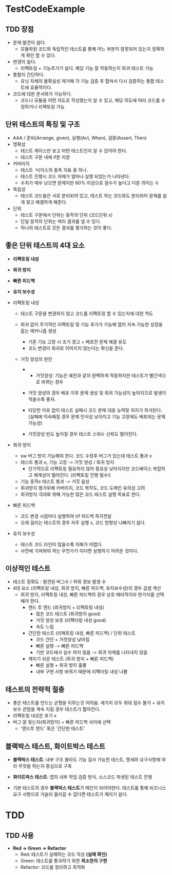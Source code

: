 # TestCodeExample


## TDD 장점
- 문제 발견이 쉽다.
	- 모듈화된 코드와 독립적인 테스트를 통해 어느 부분이 잘못되어 있는지 정확하게 확인 할 수 있다.
- 변경이 쉽다. 
	- 리팩토링 + 기능추가가 쉽다. 해당 기능 잘 작동하는지 회귀 테스트 가능
- 통합이 간단하다.
	-  유닛 자체의 불확실성 제거해 각 기능 검증 후 합쳐서 다시 검증하는 통합 테스트에 효율적이다.
- 코드에 대한 문서화가 가능하다.
	- 코드나 모듈을 어떤 의도로 작성했는지 알 수 있고, 해당 의도에 따라 코드를 수정하거나 리팩토링 가능


## 단위 테스트의 특징 및 구조
- AAA / 준비(Arrange, given), 실행(Act, When), 검증(Assert, Then)
- 명확성
	- 테스트 케이스만 보고 어떤 테스트인지 알 수 있어야 한다.
	- 테스트 구문 내에 if문 지양
- 커버리지
	- 테스트 ㅋ[이스의 충족 지표 중 하나.
	- 테스트 진행시 코드 자체가 얼마나 실행 되었는가 나타낸다.
	- 수치가 매우 낮으면 문제지만 60% 이상으로 점수가 높다고 다른 의미는 ㅌ
- 독립성	
	- 테스트 코드들은 서로 분리되어 있고, 테스트 하는 코드와도 분리되어 문제를 쉽게 찾고 해결하게 해준다.
- 단위
	- 테스트 구문에서 단위는 동작의 단위 (코드단위 x)
	- 단일 동작의 단위는 여러 결과를 낼 수 있다.
	- 하나의 테스트로 모든 결과를 평가하는 것이 좋다.


## 좋은 단위 테스트의 4대 요소
- **리팩토링 내성**
- **회귀 방지**
- **빠른 피드백**
- **유지 보수성**

- 리팩토링 내성	
	- 테스트 구문을 변경하지 않고 코드를 리팩토링 할 수 있는지에 대한 척도	
	- 회귀 없이 주기적인 리팩토링 및 기능 추가가 가능해 앱의 지속 가능한 성장을 돕는 매커니즘 생성
		- 기존 기능 고장 시 조기 경고 + 배포전 문제 해결 유도
		- 코드 변경이 회귀로 이어지지 않는다는 확신을 준다.

	- 거짓 양성의 원인
		- * 거짓양성: 기능은 예전과 같이 완벽하게 작동하지만 테스트가 빨간색으로 바뀌는 경우

		- 거짓 양성의 경우 배포 이후 문제 생성 및 회귀 가능성이 높아지므로 발생이 적을수록 좋자.
		- 타당한 이유 없이 테스트 실패시 코드 문제 대응 능력및 의지가 희석된다. (실패에 익숙해질 경우 문제 인식성 낮아지고 기능 고장에도 배포되는 문제 가능성)
		- 거짓양성 빈도 높아질 경우 테스트 스위ㅌ 신뢰도 떨어진다.

- 회귀 방지
	- sw 버그 방지 가능해야 한다. 코드 수정후 버그가 있는데 테스트 통과 x
	- 테스트 통과 o, 기능 고장 -> 거짓 양성 / 회귀 방지
		- 단기적으로 리팩토링 필요하지 않아 중요성 낮아지지만 코드베이스 복잡하고 체계성이 떨어진다. (리팩토링 진행 필수!)
	- 기능 동작x 테스트 통과 -> 거짓 음성
	- 회귀방지 평가위해 커버리지, 코드 복작도, 코드 도메인 유의성 고려
	- 회귀방지 극대화 위해 가능한 많은 코드 테스트 실행 목표로 한다.

- 빠른 피드백
	- 코드 변경 시점마다 실행하여 t/f 피드백 즉각전달
	- 오래 걸리는 테스트의 경우 자주 실행 x, 코드 방향성 나빠지기 쉽다.

- 유지 보수성
	- 테스트 코드 라인이 많을수록 이해가 어렵다.
	- 사전에 가져와야 하는 무언가가 이다면 실행하기 어려운 것이다.

## 이상적인 테스트
- 테스트 정확도 : 발견된 버그수 / 허위 경보 발생 수 
- 4대 요소 (리팩토링 내성, 회귀 방지, 빠른 피드백, 유지보수성)의 경우 곱셈 계산
	- 회귀 방지, 리팩토링 내성, 빠른 피드백의 경우 상호 배타적이라 한가지를 선택해야 한다.
		- 엔드 투 엔드 (회귀방지 + 리팩토링 내성)
			- 많은 코드 테스트 (회귀방지 good)
			- 거짓 양성 보호 (리팩터링 내성 good)
			- 속도 느림
		- 간단한 테스트 (리패토링 내성, 빠른 피드백) / 단위 테스트
			- 코드 간단 + 거짓양성 낮아짐
			- 빠른 실행 -> 빠른 피드백
			- 기반 코드에서 실수 여지 많음 -> 회귀 자체를 나타내지 않음
		- 깨지기 쉬운 테스트 (회귀 방지 + 빠른 피드백)
			- 빠른 실행 + 회귀 방지 훌륭
			- 내부 구현 사항 바뀌기 때문에 리팩터링 내성 나쁨


## 테스트의 전략적 절충
- 좋은 테스트를 만드는 균형을 이루는것 어려움. 세가지 모두 최대 점수 불가 + 유지보수 관점을 계속 지킬 경우 테스트가 짧아진다. 
- 리팩토링 내성은 포기 x
- 버그 잘 찾는지(회귀방지) + 빠른 피드백 사이에 선택
	- '엔드투 엔드' 혹은 '간단한 테스트'

## 블랙박스 테스트, 화이트박스 테스트
- **블랙박스 테스트**: 내부 구조 몰라도 기능 검사 가능한 테스트, 명세와 요구사항에 따라 무엇을 하는지 중심으로 구축

- **화이트박스 테스트**: 앱의 내부 작업 검증 방식, 소스코드 파생된 테스트 진행

- 기본 테스트의 경우 **블랙박스 테스트**가 메인이 되어야한다. 테스트를 통해 비즈니스 요구 사항으로 거슬러 올라갈 수 없다면 테스트가 깨지기 쉽다.

# TDD

## TDD 사용
- **Red -> Green -> Refactor**
	- Red: 테스트가 실패하는 코드 작성 **(실패 확인)**
	- Green: 테스트를 통과하기 위한 **최소한의 구현**
	- Refactor: 코드를 정리하고 최적화

	
